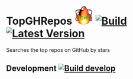 # TopGHRepos <img src="assets/TGHR-128.png" width="50" /> [![Build](https://img.shields.io/github/workflow/status/litetex/TopGHRepos/Check%20Build)](https://github.com/litetex/TopGHRepos/actions?query=workflow%3A%22Check+Build%22) [![Latest Version](https://img.shields.io/github/v/release/litetex/TopGHRepos)](https://github.com/litetex/TopGHRepos/releases)
Searches the top repos on GitHub by stars 

## Development [![Build develop](https://img.shields.io/github/workflow/status/litetex/TopGHRepos/Develop%20CI?label=build%20develop)](https://github.com/litetex/TopGHRepos/actions?query=workflow%3A%22Develop+CI%22)
